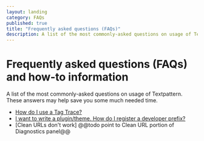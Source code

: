 ```yaml
---
layout: landing
category: FAQs
published: true
title: "Frequently asked questions (FAQs)"
description: A list of the most commonly-asked questions on usage of Textpattern.
---
```


# Frequently asked questions (FAQs) and how-to information

A list of the most commonly-asked questions on usage of Textpattern. These answers may help save you some much needed time.

* [How do I use a Tag Trace?](http://docs.textpattern.io/installation/troubleshooting-textpattern#the-tag-trace)
* [I want to write a plugin/theme. How do I register a developer prefix?](http://docs.textpattern.io/development/plugin-developer-prefixes)
* [Clean URLs don't work] @@todo point to Clean URL portion of Diagnostics panel@@
